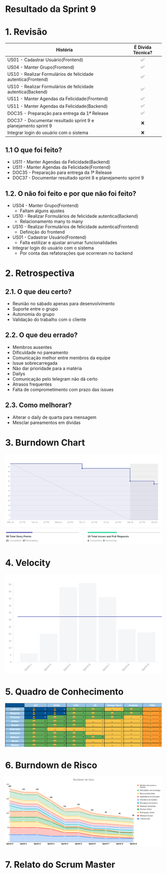 # Resultado da Sprint 9

 # 1. Revisão

| História | É Dívida Técnica? |
| -------- | :----: |
| US01 - Cadastrar Usuário(Frontend) | :white_check_mark: |
| US04 - Manter Grupo(Frontend) | :white_check_mark: |
| US10 - Realizar Formulários de felicidade autentica(Frontend) | :white_check_mark: |
| US10 - Realizar Formulários de felicidade autentica(Backend) | :white_check_mark: |
| US11 - Manter Agendas da Felicidade(Frontend) | :white_check_mark: |
| US11 - Manter Agendas da Felicidade(Backend) | :white_check_mark: |
| DOC35 - Preparação para entrega da 1ª Release | :white_check_mark: |
| DOC37 - Documentar resultado sprint 9 e planejamento sprint 9 | :x: |
| Integrar login do usuário com o sistema | :x: |


## 1.1 O que foi feito?
* US11 - Manter Agendas da Felicidade(Backend)
* US11 - Manter Agendas da Felicidade(Frontend)
* DOC35 - Preparação para entrega da 1ª Release
* DOC37 - Documentar resultado sprint 8 e planejamento sprint 9

## 1.2. O não foi feito e por que não foi feito?

* US04 - Manter Grupo(Frontend)
    * Faltam alguns ajustes
* US10 - Realizar Formulários de felicidade autentica(Backend)
    * Relacionamento many to many
* US10 - Realizar Formulários de felicidade autentica(Frontend)
    * Definição do frontend
* US01 - Cadastrar Usuário(Frontend)
    * Falta estilizar e ajustar arrumar funcionalidades
* Integrar login do usuário com o sistema
    * Por conta das refatorações que ocorreram no backend

# 2. Retrospectiva

## 2.1. O que deu certo?  

* Reunião no sábado apenas para desenvolvimento
* Suporte entre o grupo
* Autonomia do grupo
* Validação do trabalho com o cliente

## 2.2. O que deu errado? 

* Membros ausentes
* Dificuldade no pareamento
* Comunicação melhor entre membros da equipe
* Issue sobrecarregada
* Não dar prioridade para a matéria
* Dailys
* Comunicação pelo telegram não dá certo
* Atrasos frequentes
* Falta de comprometimento com prazo das issues

## 2.3. Como melhorar?

* Alterar o daily de quarta para mensagem
* Mesclar pareamentos em dívidas

# 3. Burndown Chart
![Sprint 9 - Burndown](../../assets/img/burndown/burndown9.png)

# 4. Velocity
![Sprint 9 - Velocity](../../assets/img/velocity/velocity9.png)

# 5. Quadro de Conhecimento
![Sprint 9 - Quadro de conhecimento](../../assets/img/quadro_conhecimento/quadro_conhecimento9.png)

# 6. Burndown de Risco
![Sprint 9 - Burndown de Risco](../../assets/img/burndown_risco/burndown_risco9.png)

# 7. Relato do Scrum Master
<p align = "justify">
</p>




